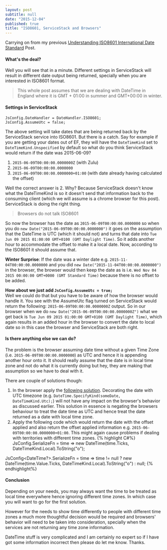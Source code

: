 ```yaml
---
layout: post
subtitle: null
date: "2015-12-04"
published: true
title: "ISO8601, ServiceStack and Browsers"
---
```


Carrying on from my previous [Understanding ISO8601 International Date Standard](http://kamalpreetsingh.com/2015-12-03-understanding-iso8601-date-standard/) Post.

#### What's the deal?
Well you will see that in a minute. Different settings in ServiceStack will result in different date output being returned, specially when you are interested in ISO8601 format. 

> This whole post assumes that we are dealing with DateTime in England where it is GMT + 01:00 in summer and GMT+00:00 in winter.

#### Settings in ServiceStack
```
JsConfig.DateHandler = DateHandler.ISO8601;  
JsConfig.AssumeUtc = false;
```

The above setting will take dates that are being returned back by the ServiceStack service into ISO8601. But there is a catch. Say for example if you are getting your dates out of EF, they will have the `DateTimeKind` set to `DateTimeKind.Unspecified` by default so what do you think ServiceStack would return if the date was 2015-06-09?

1. `2015-06-09T00:00:00.0000000Z` (with Zulu)
2. `2015-06-09T00:00:00.0000000`
3. `2015-06-09T00:00:00.0000000+01:00` (with date already having calculated the offset)

Well the correct answer is 2. Why? Because ServiceStack doesn't know what the DateTimeKind is so it doesn't send that information back to the consuming client (which we will assume is a chrome browser for this post). ServiceStack is doing the right thing.

> Browsers do not talk ISO8601

So now the browser has the date as `2015-06-09T00:00:00.0000000` so when you do `new Date("2015-06-09T00:00:00.0000000")` it goes on the assumption that the DateTime is UTC (which it should not) and turns that date into `Tue Jun 09 2015 01:00:00 GMT+0100 (GMT Daylight Time)`. So it adds another hour to accommodate the offset to make it a local date. Now, according to the ISO8601 it should assume that.

**Winter Surprise**: If the date was a winter date e.g. `2015-11-04T00:00:00.0000000` and you did `new Date("2015-11-04T00:00:00.0000000")` in the browser, the browser would then keep the date as is i.e. `Wed Nov 04 2015 00:00:00 GMT+0000 (GMT Standard Time)` because there is no offset to be added.

**How about we just add `JsConfig.AssumeUtc = true;`**  
Well we could do that but you have to be aware of how the browser would handle it. You see with the AssumeUtc flag turned on ServiceStack would return the following: `2015-06-09T00:00:00.0000000Z` output. So in our browser when we do `new Date("2015-06-09T00:00:00.0000000Z")` what we get back is `Tue Jun 09 2015 01:00:00 GMT+0100 (GMT Daylight Time)`, which again results in an added hour in the browser to convert the date to local date so in this case the browser and ServiceStack are both right.

#### Is there anything else we can do?
The problem is the browser assuming date time without a given Time Zone (i.e. `2015-06-09T00:00:00.0000000`) as UTC and hence it is appending another hour onto it. It should really assume that the date is in local time zone and not do what it is currently doing but hey, they are making that assumption so we have to deal with it.

There are couple of solutions though:

1. In the browser apply the [following solution](http://stackoverflow.com/a/15568516). Decorating the date with UTC timezone (e.g. `DateTime.SpecifyKind(someDate, DateTimeKind.Utc);`) will not have any impact on the browser's behavior as discussed earlier. This solution in essence is negating the browsers behaviour to treat the date time as UTC and hence treat the date returned as a date with local time zone.
2. Apply the following code which would return the date with the offset applied and also return the offset applied information e.g. `2015-06-09T00:00:00.0000000+01:00`. This might again cause problems if dealing with territories with different time zones. 
{% highlight C#%}
JsConfig<DateTime>.SerializeFn = time => new DateTime(time.Ticks, DateTimeKind.Local).ToString("o");

JsConfig<DateTime?>.SerializeFn = time => time != null ? new DateTime(time.Value.Ticks, DateTimeKind.Local).ToString("o") : null;
{% endhighlight%}


#### Conclusion
Depending on your needs, you may always want the time to be treated as local time everywhere hence ignoring different time zones. In which case you will want to go for the first solution.

However for the needs to show time differently to people with different time zones a much more thoughtful decision would be required and browsers' behavior will need to be taken into consideration, specially when the services are not returning any time zone information.

DateTime stuff is very complicated and I am certainly no expert so if I have got some information incorrect then please do let me know. Thanks.